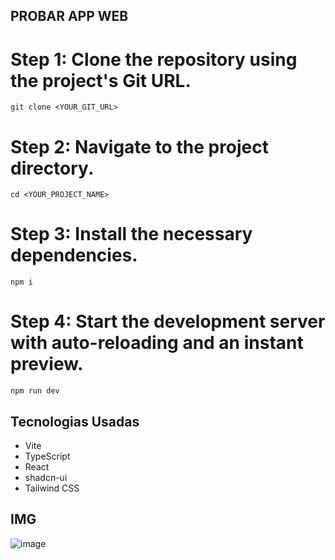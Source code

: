 ## PROBAR APP WEB

# Step 1: Clone the repository using the project's Git URL.
    git clone <YOUR_GIT_URL>

# Step 2: Navigate to the project directory.
    cd <YOUR_PROJECT_NAME>

# Step 3: Install the necessary dependencies.
    npm i

# Step 4: Start the development server with auto-reloading and an instant preview.
    npm run dev


## Tecnologias Usadas

- Vite
- TypeScript
- React
- shadcn-ui
- Tailwind CSS

## IMG
![image](https://github.com/user-attachments/assets/0a72c83f-2294-46e9-91d6-7dbc5e5e91cf)

